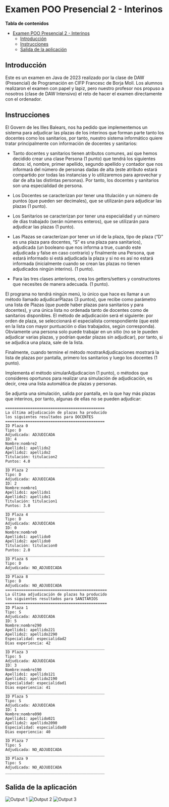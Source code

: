 # Examen POO Presencial 2 - Interinos

**Tabla de contenidos**

- [Examen POO Presencial 2 - Interinos](#examen-poo-presencial-2---interinos)
  - [Introducción](#introducción)
  - [Instrucciones](#instrucciones)
  - [Salida de la aplicación](#salida-de-la-aplicación)

## Introducción

Este es un examen en Java de 2023 realizado por la clase de DAW (Presencial) de Programación en CIFP Francesc de Borja Moll. Los alumnos realizaron el examen con papel y lapiz, pero nuestro profesor nos propuso a nosotros (clase de DAW Intensivo) el reto de hacer el examen directamente con el ordenador.

## Instrucciones

El Govern de les Illes Balears, nos ha pedido que implementemos un sistema para adjudicar las plazas de los interinos que forman parte tanto los docentes como los sanitarios, por tanto, nuestro sistema informático quiere tratar principalmente con información de docentes y sanitarios:   

- Tanto docentes y sanitarios tienen atributos comunes, así que hemos decidido crear una clase Persona (1 punto) que tendrá los siguientes datos: id, nombre, primer apellido, segundo apellido y contador que nos informará del número de personas dadas de alta (este atributo estará compartido por todas las instancias y lo utilizaremos para aprovechar y dar de alta las distintas personas). Por tanto, los docentes y sanitarios son una especialidad de persona.   

- Los Docentes se caracterizan por tener una titulación y un número de puntos (que pueden ser decimales), que se utilizarán para adjudicar las plazas (1 punto).   

- Los Sanitarios se caracterizan por tener una especialidad y un número de días trabajado (serán números enteros), que se utilizarán para adjudicar las plazas (1 punto).   

- Las Plazas se caracterizan por tener un id de la plaza, tipo de plaza (“D” es una plaza para docentes, “S” es una plaza para sanitarios), adjudicada (un booleano que nos informa a true, cuando este adjudicada y false en caso contrario) y finalmente una Persona, que estará informado si está adjudicada la plaza y si no es así no estará informada (inicialmente cuando se crean las plazas no tienen adjudicados ningún interino). (1 punto).   

- Para las tres clases anteriores, crea los getters/setters y constructores que necesites de manera adecuada. (1 punto).      

El programa no tendrá ningún menú, lo único que hace es llamar a un método llamado adjudicarPlazas (3 puntos), que recibe como parámetro una lista de Plazas (que puede haber plazas para sanitarios y para docentes), y una única lista no ordenada tanto de docentes como de sanitarios disponibles. El método de adjudicación será el siguiente: por orden de plaza, se seleccionará el especialista correspondiente (que esté en la lista con mayor puntuación o días trabajados, según corresponda). Obviamente una persona solo puede trabajar en un sitio (no se le pueden adjudicar varias plazas, y podrían quedar plazas sin adjudicar), por tanto, si se adjudica una plaza, sale de la lista.   

Finalmente, cuando termine el método mostrarAdjudicaciones mostrará la lista de plazas por pantalla, primero los sanitarios y luego los docentes (1 punto).   

Implementa el método simularAdjudicacion  (1 punto), o métodos que consideres oportunos para realizar una simulación de adjudicación, es decir, crea una lista automática de plazas y personas.

Se adjunta una simulación, salida por pantalla, en la que hay más plazas que interinos, por tanto,  algunas de ellas no se pueden adjudicar:

```
============================================
La última adjudicación de plazas ha producido
los siguientes resultados para DOCENTES
============================================
ID Plaza 0
Tipo: D
Adjudicada: ADJUDICADA
ID: 4
Nombre:nombre2
Apellido1: apellido2
Apellido2: apellido2
Titulación: titulacion2
Puntos: 4.0
____________________________________________
ID Plaza 2
Tipo: D
Adjudicada: ADJUDICADA
ID: 2
Nombre:nombre1
Apellido1: apellido1
Apellido2: apellido1
Titulación: titulacion1
Puntos: 3.0
____________________________________________
ID Plaza 4
Tipo: D
Adjudicada: ADJUDICADA
ID: 0
Nombre:nombre0
Apellido1: apellido0
Apellido2: apellido0
Titulación: titulacion0
Puntos: 2.0
____________________________________________
ID Plaza 6
Tipo: D
Adjudicada: NO_ADJUDICADA
____________________________________________
ID Plaza 8
Tipo: D
Adjudicada: NO_ADJUDICADA
=============================================
La última adjudicación de plazas ha producido
los siguientes resultados para SANITARIOS
=============================================
ID Plaza 1
Tipo: S
Adjudicada: ADJUDICADA
ID: 5
Nombre:nombre290
Apellido1: apellido221
Apellido2: apellido2290
Especialidad: especialidad2
Dias experiencia: 42
____________________________________________
ID Plaza 3
Tipo: S
Adjudicada: ADJUDICADA
ID: 3
Nombre:nombre190
Apellido1: apellido121
Apellido2: apellido2190
Especialidad: especialidad1
Dias experiencia: 41
____________________________________________
ID Plaza 5
Tipo: S
Adjudicada: ADJUDICADA
ID: 1
Nombre:nombre090
Apellido1: apellido021
Apellido2: apellido2090
Especialidad: especialidad0
Dias experiencia: 40
____________________________________________
ID Plaza 7
Tipo: S
Adjudicada: NO_ADJUDICADA
____________________________________________
ID Plaza 9
Tipo: S
Adjudicada: NO_ADJUDICADA
____________________________________________
```

## Salida de la aplicación

![Output 1](./docs/output1.png)
![Output 2](./docs/output2.png)
![Output 3](./docs/output3.png)
